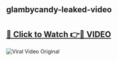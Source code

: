 ## glambycandy-leaked-video 

# <h2><a href="http://freeplayer.one?title=glambycandy-leaked-video&ref=21J">🔗 Click to Watch 👉🔴 VIDEO</a></h2>

<a href="http://freeplayer.one?title=glambycandy-leaked-video&ref=21J" rel="nofollow" data-target="animated-image.originalLink"><img src="https://i.ibb.co.com/xMMVF88/686577567.gif" alt="Viral Video Original" style="max-width: 100%; display: inline-block;" data-target="animated-image.originalImage"></a>

